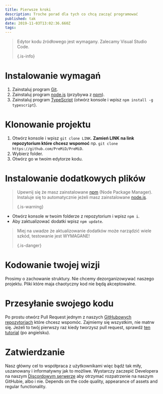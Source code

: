 ```yaml
---
title: Pierwsze kroki
description: Troche porad dla tych co chcą zacząć programować
published: tak
date: 2019-11-03T13:02:36.660Z
tags:
---
```


> Edytor kodu źródłowego jest wymagany. Zalecamy Visual Studio Code. 
> 
> {.is-info}

# Instalowanie wymagań
1. Zainstaluj program [Git](https://git-scm.com/).
2. Zainstaluj program [node.js](https://nodejs.org/en/) (przybywa z [npm](https://www.npmjs.com/)).
3. Zainstaluj program [TypeScript](https://www.typescriptlang.org/index.html#download-links) (otwórz konsole i wpisz `npm install -g typescript`).

# Klonowanie projektu
1. Otwórz konsole i wpisz `git clone LINK`. **Zamień LINK na link repozytorium które chcesz wspomoć** np. `git clone https://github.com/PreMiD/PreMiD`.
2. Wybierz folder.
3. Otwórz go w twoim edytorze kodu.

# Instalowanie dodatkowych plików
> Upewnij się że masz zainstalowane [npm](https://www.npmjs.com/) (Node Package Manager). Instaluje się to automatycznie jeżeli masz zainstalowane [node.js](https://nodejs.org/en/). 
> 
> {.is-warning}

- Otwórz konsole w twoim folderze z repozytorium i wpisz `npm i`.
- Aby zaktualizować dodatki wpisz `npm update`.

> Miej na uwadze że aktualizowanie dodatków może narządzić wiele szkód, testowanie jest WYMAGANE! 
> 
> {.is-danger}

# Kodowanie twojej wizji
Prosimy o zachowanie struktury. Nie chcemy dezorganizowywać naszego projektu. Pliki które maja chaotyczny kod nie będą akceptowalne.

# Przesyłanie swojego kodu
Po prostu otwórz Pull Request jednym z naszych [GitHubowych repozytoriach](https://github.com/PreMiD/) które chcesz wspomóc. Zajmiemy się wszystkim, nie matrw się. Jeżeli to twój pierwszy raz kiedy tworzysz pull request, sprawdź [ten tutorial](https://help.github.com/en/articles/creating-a-pull-request) (po angielsku).

# Zatwierdzanie
Nasz główny cel to współpraca z użytkownikami więc bądź tak miły, uszanowany i informatywny jak to możliwe. Wystarczy zaczepić Developera na naszym [Discordowym serwerze](https://discord.gg/PreMiD) aby otrzymać rozpatrzenie na naszym GitHubie, albo i nie. Depends on the code quality, appearance of assets and regular functionality.